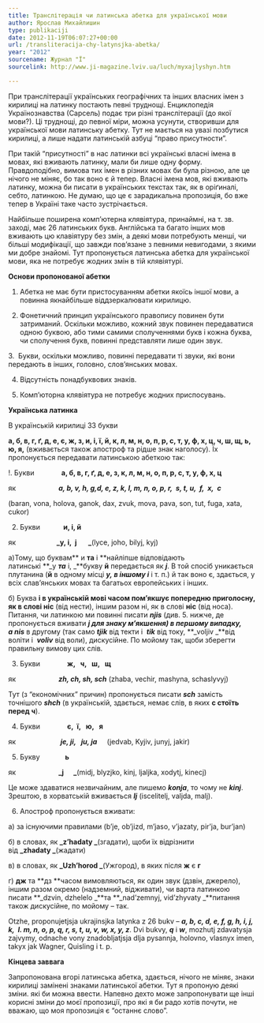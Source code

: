 ```yaml
---
title: Транслітерація чи латинська абетка для української мови
author: Ярослав Михайлишин
type: publikaciji
date: 2012-11-19T06:07:27+00:00
url: /transliteracija-chy-latynsjka-abetka/
year: "2012"
sourcename: Журнал "Ї"
sourcelink: http://www.ji-magazine.lviv.ua/luch/myxajlyshyn.htm

---
```

При транслітерації українських географічних та інших власних імен з кирилиці на латинку постають певні труднощі. Енциклопедія Українознавства (Сарсель) подає три різні транслітерації (до якої мови?). Ці труднощі, до певної міри, можна усунути, створивши для української мови латинську абетку.<!--more--> Тут не мається на увазі позбутися кирилиці, а лише надати латинській азбуці “право присутности”.

При такій “присутності” в нас латинки всі українські власні імена в мовах, які вживають латинку, мали би лише одну форму. Правдоподібно, вимова тих імен в різних мовах би була різною, але це нічого не міняє, бо так воно є й тепер. Власні імена мов, які вживають латинку, можна би писати в українських текстах так, як в оріґиналі, себто, латинкою. Не думаю, що це є зарадикальна пропозиція, бо вже тепер в Україні таке часто зустрічається.

Найбільше поширена комп’ютерна клявіятура, принаймні, на т. зв. заході, має 26 латинських букв. Англійська та багато інших мов вживають цю клавіятуру без змін, а деякі мови потребують менші, чи більші модифікації, що завжди пов’язане з певними невигодами, з якими ми добре знайомі. Тут пропонується латинська абетка для української мови, яка не потребує жодних змін в тій клявіятурі.

**Основи пропонованої абетки**

1. Абетка не має бути пристосуванням абетки якоїсь іншої мови, а повинна якнайбільше віддзеркалювати кирилицю.

2. Фонетичний принцип українського правопису повинен бути затриманий. Оскільки можливо, кожний звук повинен передаватися одною буквою, або тими самими сполученнями букв і кожна буква, чи сполучення букв, повинні представляти лише один звук.

3.  Букви, оскільки можливо, повинні передавати ті звуки, які вони передають в інших, головно, слов’янських мовах.

4. Відсутність понадбуквових знаків.

5. Комп’юторна клявіятура не потребує жодних приспосувань.

**Українська латинка**

В українській кирилиці 33 букви

**а, б, в, г, ґ, д, е, є, ж, з, и, і, ї, й, к, л, м, н, о, п, р, с, т, у, ф, х, ц, ч, ш, щ, ь, ю, я,** (вживається також апостроф та рідше знак наголосу). Їх пропонується передавати латинською абеткою так:

!. Букви              **а, б, в, г, ґ, д, е, з, к, л, м, н, о, п, р, с, т, у, ф, х, ц**

як                      **_a, b, v, h, g,d, e, z, k, l, m, n, o, p, r,  s, t, u,  f,  x,  c_**

(baran, vona, holova, ganok, dax, zvuk, mova, pava, son, tut, fuga, xata, cukor)

2. Букви            **и, і, й**

як                     **_y, i,  j       _**(lyce, joho, bilyj, kyj)

a)Тому, що буквам** и **та** і **найліпше відповідають латинські **_y _**та**_ і, _**букву **й** передається як **_j_**. В той спосіб уникається плутанина (**й** в одному місці **_y, _**в іншому**_ i_** і т. п.) й так воно є, здається, у всіх слав’янських мовах та багатьох европейських і інших.

б) Буква **і **в українській мові часом пом’якшує попередню приголосну, як в слові** ніс** (від нести), іншим разом ні, як в слові **ніс** (від носа). Питання, чи латинкою ми повинні писати **_njis_** (див. 5. нижче, де пропонується вживати **_j _**для знаку м’якшення) в першому випадку, а**_ nis_** в другому (так само **_tjik_** від текти і  **_tik_** від току, **_voljiv _**від воліти і  **_voliv_** від воли), дискусійне. По мойому так, щоби зберегти правильну вимову цих слів.

3. Букви              **ж,   ч,   ш,   щ**

як                      **_zh, ch, sh, sch_** (zhaba, vechir, mashyna, schaslyvyj)

Тут (з “економічних” причин) пропонується писати **_sch_** замість точнішого **_shch_** (в українській, здається, немає слів, в яких **с **стоїть перед** ч**).

4. Букви              **є,  ї,   ю,   я**

як                       **_je, ji,   ju, ja_**     (jedvab, Kyjiv, junyj, jakir)

5. Букву             **ь**

як                      **_j      _**(midj, blyzjko, kinj, ljaljka, xodytj, kinecj)

Це може здаватися незвичайним, але пишемо **_kоnjа_**, то чому не **_kinj_**. Зрештою, в хорватській вживається **_lj_** (iscelitelj, valjda, malj).

6. Апостроф пропонується вживати:

а) за існуючими правилами (b’je, ob’jizd, m’jaso, v’jazaty, pir’ja, bur’jan)

б) в словах, як **_z’hadaty _**(згадати), щоби їх відрізнити від **_zhadaty _**(жадати)

в) в словах, як **_Uzh’horod _**(Ужгород), в яких після **ж** є **г**

г) **дж** та **дз **часом вимовляються, як один звук (дзвін, джерело), іншим разом окремо (надземний, відживати), чи варта латинкою писати **_dzvin, dzhelelo _**та **_nad’zemnyj, vid’zhyvaty _**питання також дискусійне, по мойому &#8211; так.

Otzhe, proponujetjsja ukrajinsjka latynka z 26 bukv &#8211; **_a, b, c, d, e, f, g, h, i, j, k,  l. m, n, o, p, q, r, s, t, u, v, w, x, y, z_**. Dvi bukvy, **_q_** i **_w_**, mozhutj zdavatysja zajvymy, odnache vony znadobljatjsja dlja pysannja, holovno, vlasnyx imen, takyx jak Wagner, Quisling i t. p.

**Кінцева заввага**

Запропонована вгорі латинська абетка, здається, нічого не міняє, знаки кирилиці замінені знаками латинської абетки. Тут я пропоную деякі зміни. які би можна ввести. Напевно дехто може запропонувати ще інші корисні зміни до моєї пропозиції, про які я би радо хотів почути, не вважаю, що моя пропозиція є “останнє слово”.

